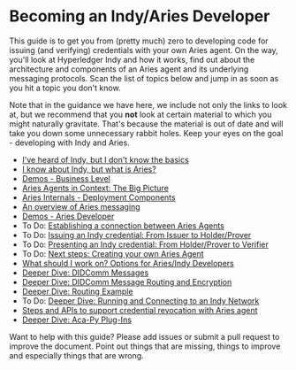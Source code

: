 # Becoming an Indy/Aries Developer

This guide is to get you from (pretty much) zero to developing code for issuing (and verifying) credentials with your own Aries agent. On the way, you'll look at Hyperledger Indy and how it works, find out about the architecture and components of an Aries agent and its underlying messaging protocols. Scan the list of topics below and jump in as soon as you hit a topic you don't know.

Note that in the guidance we have here, we include not only the links to look at, but we recommend that you **not** look at certain material to which you might naturally gravitate. That's because the material is out of date and will take you down some unnecessary rabbit holes. Keep your eyes on the goal - developing with Indy and Aries.

* [I've heard of Indy, but I don't know the basics](IndyBasics.md)
* [I know about Indy, but what is Aries?](AriesBasics.md)
* [Demos - Business Level](DecentralizedIdentityDemos.md)
* [Aries Agents in Context: The Big Picture](AriesBigPicture.md)
* [Aries Internals - Deployment Components](AriesAgentArchitecture.md)
* [An overview of Aries messaging](AriesMessaging.md)
* [Demos - Aries Developer](AriesDeveloperDemos.md)
* To Do: [Establishing a connection between Aries Agents](AgentConnections.md)
* To Do: [Issuing an Indy credential: From Issuer to Holder/Prover](IssuingIndyCredentials.md)
* To Do: [Presenting an Indy credential: From Holder/Prover to Verifier](PresentingIndyProofs.md)
* To Do: [Next steps: Creating your own Aries Agent](YourOwnAriesAgent.md)
* [What should I work on? Options for Aries/Indy Developers](IndyAriesDevOptions.md)
* [Deeper Dive: DIDComm Messages](DIDcommMsgs.md)
* [Deeper Dive: DIDComm Message Routing and Encryption](RoutingEncryption.md)
* [Deeper Dive: Routing Example](AriesRoutingExample.md)
* To Do: [Deeper Dive: Running and Connecting to an Indy Network](ConnectIndyNetwork.md)
* [Steps and APIs to support credential revocation with Aries agent](CredentialRevocation.md)
* [Deeper Dive: Aca-Py Plug-Ins](../features/PlugIns/)

Want to help with this guide? Please add issues or submit a pull request to improve the document. Point out things that are missing, things to improve and especially things that are wrong.
